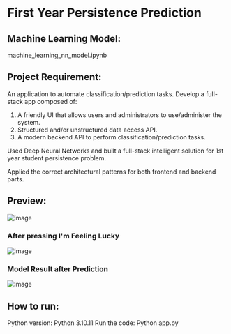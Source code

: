 # First Year Persistence Prediction

## Machine Learning Model:
machine_learning_nn_model.ipynb

## Project Requirement:
An application to automate classification/prediction tasks. Develop a full-stack app composed of:
1.	A friendly UI that allows users and administrators to use/administer the system.
2.	Structured and/or unstructured data access API.
3.	A modern backend API to perform classification/prediction tasks.

Used Deep Neural Networks and built a full-stack intelligent solution for 1st year student persistence problem. 

Applied the correct architectural patterns for both frontend and backend parts.

## Preview:
![image](https://github.com/DerDangla/First-Year-Persistance-Predictive-Model/assets/8519156/573d35c4-d71e-4da4-b9aa-a2039b473f4a)

### After pressing I'm Feeling Lucky
![image](https://github.com/DerDangla/First-Year-Persistance-Predictive-Model/assets/8519156/d45b4714-c6c4-456d-86c3-7421e0e09863)

### Model Result after Prediction
![image](https://github.com/DerDangla/First-Year-Persistance-Predictive-Model/assets/8519156/81f0d645-a53a-49eb-835e-985e53f0f9f7)

## How to run:

Python version: Python 3.10.11
Run the code: Python app.py
